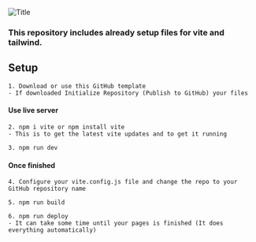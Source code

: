 ![Title](https://skills.thijs.gg/icons?i=vite,tailwind)

### This repository includes already setup files for vite and tailwind.

## Setup

```
1. Download or use this GitHub template
- If downloaded Initialize Repository (Publish to GitHub) your files
```

#### Use live server

```
2. npm i vite or npm install vite
- This is to get the latest vite updates and to get it running

3. npm run dev
```

#### Once finished

```
4. Configure your vite.config.js file and change the repo to your GitHub repository name

5. npm run build

6. npm run deploy
- It can take some time until your pages is finished (It does everything automatically)
```
